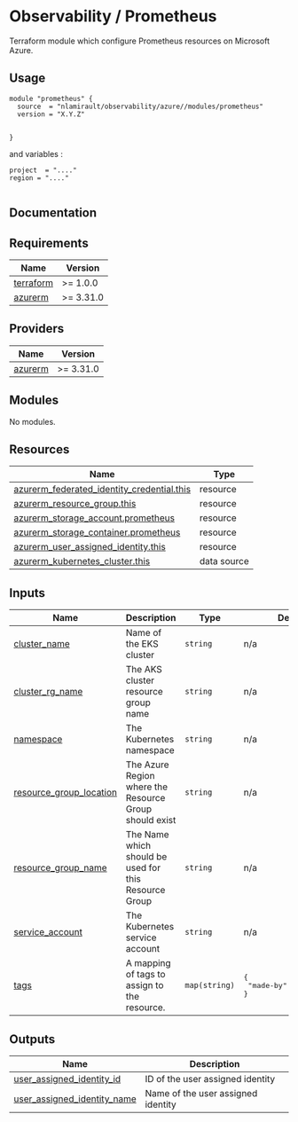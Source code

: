 # Observability / Prometheus

Terraform module which configure Prometheus resources on Microsoft Azure.

## Usage

```hcl
module "prometheus" {
  source  = "nlamirault/observability/azure//modules/prometheus"
  version = "X.Y.Z"


}
```

and variables :

```hcl
project  = "...."
region = "...."


```

## Documentation

<!-- BEGINNING OF PRE-COMMIT-TERRAFORM DOCS HOOK -->
## Requirements

| Name | Version |
|------|---------|
| <a name="requirement_terraform"></a> [terraform](#requirement\_terraform) | >= 1.0.0 |
| <a name="requirement_azurerm"></a> [azurerm](#requirement\_azurerm) | >= 3.31.0 |

## Providers

| Name | Version |
|------|---------|
| <a name="provider_azurerm"></a> [azurerm](#provider\_azurerm) | >= 3.31.0 |

## Modules

No modules.

## Resources

| Name | Type |
|------|------|
| [azurerm_federated_identity_credential.this](https://registry.terraform.io/providers/hashicorp/azurerm/latest/docs/resources/federated_identity_credential) | resource |
| [azurerm_resource_group.this](https://registry.terraform.io/providers/hashicorp/azurerm/latest/docs/resources/resource_group) | resource |
| [azurerm_storage_account.prometheus](https://registry.terraform.io/providers/hashicorp/azurerm/latest/docs/resources/storage_account) | resource |
| [azurerm_storage_container.prometheus](https://registry.terraform.io/providers/hashicorp/azurerm/latest/docs/resources/storage_container) | resource |
| [azurerm_user_assigned_identity.this](https://registry.terraform.io/providers/hashicorp/azurerm/latest/docs/resources/user_assigned_identity) | resource |
| [azurerm_kubernetes_cluster.this](https://registry.terraform.io/providers/hashicorp/azurerm/latest/docs/data-sources/kubernetes_cluster) | data source |

## Inputs

| Name | Description | Type | Default | Required |
|------|-------------|------|---------|:--------:|
| <a name="input_cluster_name"></a> [cluster\_name](#input\_cluster\_name) | Name of the EKS cluster | `string` | n/a | yes |
| <a name="input_cluster_rg_name"></a> [cluster\_rg\_name](#input\_cluster\_rg\_name) | The AKS cluster resource group name | `string` | n/a | yes |
| <a name="input_namespace"></a> [namespace](#input\_namespace) | The Kubernetes namespace | `string` | n/a | yes |
| <a name="input_resource_group_location"></a> [resource\_group\_location](#input\_resource\_group\_location) | The Azure Region where the Resource Group should exist | `string` | n/a | yes |
| <a name="input_resource_group_name"></a> [resource\_group\_name](#input\_resource\_group\_name) | The Name which should be used for this Resource Group | `string` | n/a | yes |
| <a name="input_service_account"></a> [service\_account](#input\_service\_account) | The Kubernetes service account | `string` | n/a | yes |
| <a name="input_tags"></a> [tags](#input\_tags) | A mapping of tags to assign to the resource. | `map(string)` | <pre>{<br>  "made-by": "terraform"<br>}</pre> | no |

## Outputs

| Name | Description |
|------|-------------|
| <a name="output_user_assigned_identity_id"></a> [user\_assigned\_identity\_id](#output\_user\_assigned\_identity\_id) | ID of the user assigned identity |
| <a name="output_user_assigned_identity_name"></a> [user\_assigned\_identity\_name](#output\_user\_assigned\_identity\_name) | Name of the user assigned identity |
<!-- END OF PRE-COMMIT-TERRAFORM DOCS HOOK -->
